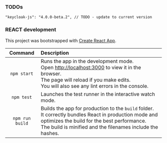 ### TODOs

    "keycloak-js": "4.0.0-beta.2", // TODO - update to current version

 
### REACT development 

This project was bootstrapped with [Create React App](https://github.com/facebook/create-react-app).

| Command  | Description |
|:------:|:--------------------------------------|
| `npm start` | Runs the app in the development mode. <br/>Open [http://localhost:3000](http://localhost:3000) to view it in the browser. <br/>The page will reload if you make edits.<br />You will also see any lint errors in the console.|
| `npm test`  | Launches the test runner in the interactive watch mode. |
|`npm run build`|Builds the app for production to the `build` folder.<br />It correctly bundles React in production mode and optimizes the build for the best performance.<br />The build is minified and the filenames include the hashes.|
